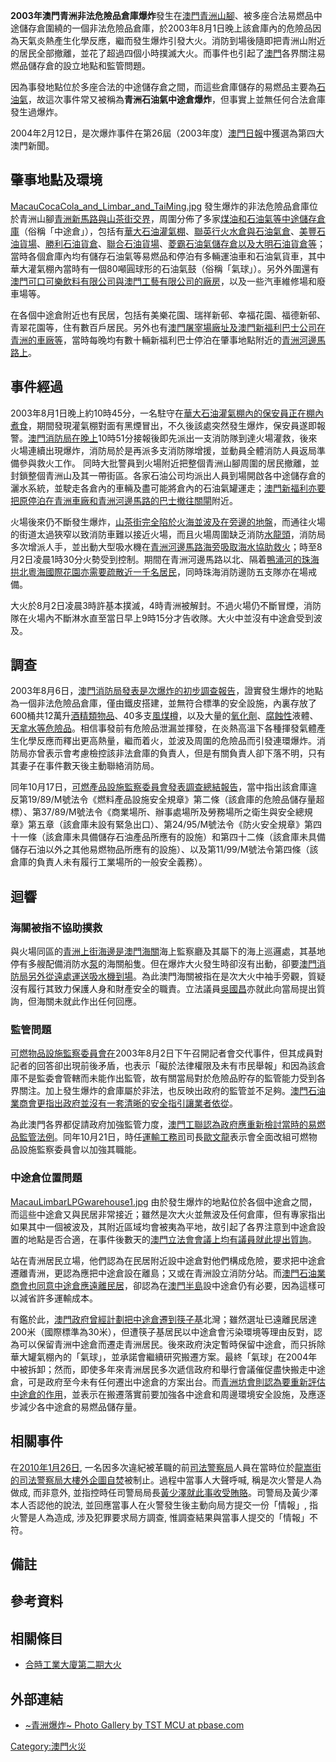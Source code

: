 **2003年澳門青洲非法危險品倉庫爆炸**發生在[澳門](../Page/澳門.md "wikilink")[青洲山腳](https://zh.wikipedia.org/wiki/青洲山 "wikilink")、被多座合法易燃品中途儲存倉圍繞的一個非法危險品倉庫，於2003年8月1日晚上該倉庫內的危險品因為天氣炎熱產生化學反應，繼而發生爆炸引發大火。消防到場後隨即把青洲山附近的居民全部撤離，並花了超過四個小時撲滅大火。而事件也引起了[澳門](../Page/澳門.md "wikilink")各界關注易燃品儲存倉的設立地點和監管問題。

因為事發地點位於多座合法的中途儲存倉之間，而這些倉庫儲存的易燃品主要為[石油氣](https://zh.wikipedia.org/wiki/石油氣 "wikilink")，故這次事件常又被稱為**青洲石油氣中途倉爆炸**，但事實上並無任何合法倉庫發生過爆炸。

2004年2月12日，是次爆炸事件在第26屆（2003年度）[澳門日報](../Page/澳門日報.md "wikilink")中獲選為第四大澳門新聞。

## 肇事地點及環境

[MacauCocaCola_and_Limbar_and_TaiMing.jpg](https://zh.wikipedia.org/wiki/File:MacauCocaCola_and_Limbar_and_TaiMing.jpg "fig:MacauCocaCola_and_Limbar_and_TaiMing.jpg") 發生爆炸的非法危險品倉庫位於青洲山腳[青洲新馬路與](https://zh.wikipedia.org/wiki/青洲新馬路 "wikilink")[山茶街交界](https://zh.wikipedia.org/wiki/山茶街 "wikilink")，周圍分佈了多家[煤油和](https://zh.wikipedia.org/wiki/煤油 "wikilink")[石油氣等中途儲存倉庫](https://zh.wikipedia.org/wiki/石油氣 "wikilink")（俗稱「中途倉」），包括有[華大石油灌氣棚](https://zh.wikipedia.org/wiki/華大石油 "wikilink")、[聯英行火水倉與石油氣倉](https://zh.wikipedia.org/wiki/聯英行 "wikilink")、[美豐石油貨場](https://zh.wikipedia.org/wiki/美豐石油 "wikilink")、[勝利石油貨倉](https://zh.wikipedia.org/wiki/勝利石油 "wikilink")、[聯合石油貨場](https://zh.wikipedia.org/wiki/聯合石油 "wikilink")、[菱霸石油氣儲存倉以及](https://zh.wikipedia.org/wiki/菱霸石油氣 "wikilink")[大明石油貨倉等](https://zh.wikipedia.org/wiki/大明石油 "wikilink")；當時各個倉庫內均有儲存石油氣等易燃品和停泊有多輛運油車和石油氣貨車，其中華大灌氣棚內當時有一個80噸圓球形的石油氣鼓（俗稱「氣球」）。另外外圍還有[澳門可口可樂飲料有限公司與](https://zh.wikipedia.org/wiki/澳門可口可樂飲料有限公司 "wikilink")[澳門工藝有限公司的廠房](https://zh.wikipedia.org/wiki/澳門工藝有限公司 "wikilink")，以及一些汽車維修場和廢車場等。

在各個中途倉附近也有民居，包括有美樂花園、瑞祥新邨、幸福花園、福德新邨、青翠花園等，住有數百戶居民。另外也有[澳門屠宰場廠址及](https://zh.wikipedia.org/wiki/澳門屠宰場 "wikilink")[澳門新福利巴士公司在青洲的車廠等](https://zh.wikipedia.org/wiki/澳門新福利 "wikilink")，當時每晚均有數十輛新福利巴士停泊在肇事地點附近的[青洲河邊馬路上](https://zh.wikipedia.org/wiki/青洲河邊馬路 "wikilink")。

## 事件經過

2003年8月1日晚上約10時45分，一名駐守在[華大石油灌氣棚內的保安員正在棚內煮食](https://zh.wikipedia.org/wiki/華大石油 "wikilink")，期間發現灌氣棚對面有黑煙冒出，不久後該處突然發生爆炸，保安員遂即報警。[澳門消防局在晚上](https://zh.wikipedia.org/wiki/澳門消防局 "wikilink")10時51分接報後即先派出一支消防隊到達火場灌救，後來火場連續出現爆炸，消防局於是再派多支消防隊增援，並動員全體消防人員返局準備參與救火工作。 同時大批警員到火場附近把整個青洲山腳周圍的居民撤離，並封鎖整個青洲山及其一帶街區。各家石油公司均派出人員到場開啟各中途儲存倉的灑水系統，並駛走各倉內的車輛及盡可能將倉內的石油氣罐運走；[澳門新福利亦要把原停泊在青洲車廠和](https://zh.wikipedia.org/wiki/澳門新福利 "wikilink")[青洲河邊馬路的巴士撤往](https://zh.wikipedia.org/wiki/青洲河邊馬路 "wikilink")[關閘](../Page/關閘.md "wikilink")附近。

火場後來仍不斷發生爆炸，[山茶街完全陷於火海並波及在旁邊的地盤](https://zh.wikipedia.org/wiki/山茶街 "wikilink")，而通往火場的街道太過狹窄以致消防車難以接近火場，而且火場周圍缺乏消防[水龍頭](https://zh.wikipedia.org/wiki/水龍頭 "wikilink")，消防局多次增派人手，並出動大型吸水機在[青洲河邊馬路海旁吸取海水協助救火](https://zh.wikipedia.org/wiki/青洲河邊馬路 "wikilink")；時至8月2日凌晨1時30分火勢受到控制。期間在青洲河邊馬路以北、隔着[鴨涌河的](https://zh.wikipedia.org/wiki/鴨涌河 "wikilink")[珠海](https://zh.wikipedia.org/wiki/珠海 "wikilink")[拱北](https://zh.wikipedia.org/wiki/拱北 "wikilink")[粵海國際花園亦需要疏散近一千名居民](https://zh.wikipedia.org/wiki/粵海國際花園 "wikilink")，同時珠海消防邊防五支隊亦在場戒備。

大火於8月2日凌晨3時許基本撲滅，4時青洲被解封。不過火場仍不斷冒煙，消防隊在火場內不斷淋水直至當日早上9時15分才告收隊。大火中並沒有中途倉受到波及。

## 調查

2003年8月6日，[澳門消防局發表是次爆炸的初步調查報告](https://zh.wikipedia.org/wiki/澳門消防局 "wikilink")，證實發生爆炸的地點為一個非法危險品倉庫，僅由鐵皮搭建，並無符合標準的安全設施，內裏存放了600桶共12萬升[酒精類物品](https://zh.wikipedia.org/wiki/酒精 "wikilink")、40多支[風煤樽](https://zh.wikipedia.org/wiki/風煤樽 "wikilink")，以及大量的[氧化劑](https://zh.wikipedia.org/wiki/氧化劑 "wikilink")、[腐蝕性](../Page/腐蝕性.md "wikilink")液體、[天拿水等危險品](https://zh.wikipedia.org/wiki/天拿水 "wikilink")。相信事發前有危險品泄漏並揮發，在炎熱高溫下各種揮發氣體產生化學反應而釋出更高熱量，繼而着火，並波及周圍的危險品而引發連環爆炸。消防局亦曾表示會考慮檢控該非法倉庫的負責人，但是有關負責人卻下落不明，只有其妻子在事件數天後主動聯絡消防局。

同年10月17日，[可燃產品設施監察委員會發表調查總結報告](https://zh.wikipedia.org/wiki/可燃產品設施監察委員會 "wikilink")，當中指出該倉庫違反第19/89/M號法令《燃料產品設施安全規章》第二條（該倉庫的危險品儲存量超標）、第37/89/M號法令《商業場所、辦事處場所及勞務場所之衛生與安全總規章》第五章（該倉庫未設有緊急出口）、第24/95/M號法令《防火安全規章》第四十一條（該倉庫未具備儲存石油產品所應有的設施）和第四十二條（該倉庫未具備儲存石油以外之其他易燃物品所應有的設施）、以及第11/99/M號法令第四條（該倉庫的負責人未有履行工業場所的一般安全義務）。

## 迴響

### 海關被指不協助撲救

與火場同區的[青洲上街海邊是](https://zh.wikipedia.org/wiki/青洲上街 "wikilink")[澳門海關](../Page/澳門海關.md "wikilink")海上監察廳及其屬下的海上巡邏處，其基地停有多艘配備消防水[泵](../Page/泵.md "wikilink")的海關船隻。但在爆炸大火發生時卻沒有出動，卻要[澳門消防局另外從遠處運送吸水機到場](https://zh.wikipedia.org/wiki/澳門消防局 "wikilink")。為此澳門海關被指在是次大火中袖手旁觀，質疑沒有履行其致力保護人身和財產安全的職責。立法議員[吳國昌](../Page/吳國昌.md "wikilink")亦就此向當局提出質詢，但海關未就此作出任何回應。

### 監管問題

[可燃物品設施監察委員會在](https://zh.wikipedia.org/wiki/可燃物品設施監察委員會 "wikilink")2003年8月2日下午召開記者會交代事件，但其成員對記者的回答卻出現前後矛盾，也表示「礙於法律權限及未有市民舉報」和因為該倉庫不是監委會管轄而未能作出監管，故有關當局對於危險品貯存的監管能力受到各界關注。加上發生爆炸的倉庫屬於非法，也反映出政府的監管並不足夠。[澳門石油業商會更指出政府並沒有一套清晰的安全指引讓業者依從](https://zh.wikipedia.org/wiki/澳門石油業商會 "wikilink")。

為此澳門各界都促請政府加強監管力度，[澳門工聯認為政府應重新檢討當時的易燃品監管法例](https://zh.wikipedia.org/wiki/澳門工聯 "wikilink")。同年10月21日，時任[運輸工務司](../Page/運輸工務司.md "wikilink")司長[歐文龍](../Page/歐文龍.md "wikilink")表示會全面改組可燃物品設施監察委員會以加強其職能。

### 中途倉位置問題

[MacauLimbarLPGwarehouse1.jpg](https://zh.wikipedia.org/wiki/File:MacauLimbarLPGwarehouse1.jpg "fig:MacauLimbarLPGwarehouse1.jpg") 由於發生爆炸的地點位於各個中途倉之間，而這些中途倉又與民居非常接近；雖然是次大火並無波及任何倉庫，但有專家指出如果其中一個被波及，其附近區域均會被夷為平地，故引起了各界注意到中途倉設置的地點是否合適，在事件後數天的[澳門立法會會議上均有議員就此提出質詢](https://zh.wikipedia.org/wiki/澳門立法會 "wikilink")。

站在青洲居民立場，他們認為在民居附近設中途倉對他們構成危險，要求把中途倉遷離青洲，更認為應把中途倉設在離島；又或在青洲設立消防分站。而[澳門石油業商會也同意中途倉應遠離民居](https://zh.wikipedia.org/wiki/澳門石油業商會 "wikilink")，卻認為在[澳門半島](../Page/澳門半島.md "wikilink")設中途倉仍有必要，因為這樣可以減省許多運輸成本。

有鑑於此，[澳門政府曾經計劃把中途倉遷到](https://zh.wikipedia.org/wiki/澳門政府 "wikilink")[筷子基](../Page/筷子基.md "wikilink")北灣；雖然選址已遠離民居達200米（國際標準為30米），但遭筷子基居民以中途倉會污染環境等理由反對，認為可以保留青洲中途倉而遷走青洲居民。後來政府決定暫時保留中途倉，而只拆除華大罐氣棚內的「氣球」，並承諾會繼續研究搬遷方案。最終「氣球」在2004年中被拆卸；然而，即使多年來青洲居民多次遞信政府和舉行會議催促盡快搬走中途倉，可是政府至今未有任何遷出中途倉的方案出台。而[青洲坊會則認為要重新評估中途倉的作用](https://zh.wikipedia.org/wiki/青洲坊會 "wikilink")，並表示在搬遷落實前要加強各中途倉和周邊環境安全設施，及應逐步減少各中途倉的易燃品儲存量。

## 相關事件

在[2010年](https://zh.wikipedia.org/wiki/2010年 "wikilink")[1月26日](../Page/1月26日.md "wikilink"), 一名因多次違紀被革職的前[司法警察局](../Page/司法警察局.md "wikilink")人員在當時位於[龍嵩街的司法警察局大樓外企圖](https://zh.wikipedia.org/wiki/龍嵩街 "wikilink")[自焚](../Page/自焚.md "wikilink")被制止。過程中當事人大聲呼喊, 稱是次火警是人為做成, 而非意外, 並指控時任司警局局長[黃少澤就此事收受賄賂](https://zh.wikipedia.org/wiki/黃少澤 "wikilink")。司警局及黃少澤本人否認他的說法, 並回應當事人在火警發生後主動向局方提交一份「情報」, 指火警是人為造成, 涉及犯罪要求局方調查, 惟調查結果與當事人提交的「情報」不符。

## 備註

<div class="references-small">

</div>

## 參考資料

<div class="references-small">

</div>

## 相關條目

  - [合時工業大廈第二期大火](https://zh.wikipedia.org/wiki/合時工業大廈二期大火 "wikilink")

## 外部連結

<div class="references-small">

  - [\~青洲爆炸\~ Photo Gallery by TST MCU at pbase.com](http://www.pbase.com/tstmcu/mcfire)

</div>

[Category:澳門火災](https://zh.wikipedia.org/wiki/Category:澳門火災 "wikilink")